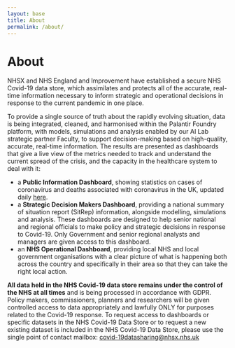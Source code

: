 ```yaml
---
layout: base
title: About
permalink: /about/
---
```


# About

NHSX and NHS England and Improvement have established a secure NHS Covid-19 data store, which assimilates and protects all of the accurate, real-time information necessary to inform strategic and operational decisions in response to the current pandemic in one place.

To provide a single source of truth about the rapidly evolving situation, data is being integrated, cleaned, and harmonised within the Palantir Foundry platform, with models, simulations and analysis enabled by our AI Lab strategic partner Faculty, to support decision-making based on high-quality, accurate, real-time information. The results are presented as dashboards that give a live view of the metrics needed to track and understand the current spread of the crisis, and the capacity in the healthcare system to deal with it:

* a **Public Information Dashboard**, showing statistics on cases of coronavirus and deaths associated with coronavirus in the UK, updated daily [here](https://coronavirus.data.gov.uk/).
* a **Strategic Decision Makers Dashboard**, providing a national summary of situation report (SitRep) information, alongside modelling, simulations and analysis. These dashboards are designed to help senior national and regional officials to make policy and strategic decisions in response to Covid-19. Only Government and senior regional analysts and managers are given access to this dashboard.
* an **NHS Operational Dashboard**, providing local NHS and local government organisations with a clear picture of what is happening both across the country and specifically in their area so that they can take the right local action.

**All data held in the NHS Covid-19 data store remains under the control of the NHS at all times** and is being processed in accordance with GDPR. Policy makers, commissioners, planners and researchers will be given controlled access to data appropriately and lawfully ONLY for purposes related to the Covid-19 response.
To request access to dashboards or specific datasets in the NHS Covid-19 Data Store or to request a new existing dataset is included in the NHS Covid-19 Data Store, please use the single point of contact mailbox: [covid-19datasharing@nhsx.nhs.uk](mailto:covid-19datasharing@nhsx.nhs.uk)